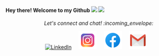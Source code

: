 
<h4> Hey there! Welcome to my Github <img src="https://raw.githubusercontent.com/verma-anushka/verma-anushka/master/gifs/wave.gif" width="30px">
<img src="https://github.com/Shiv-sharma-111/Shiv-sharma-111/blob/master/Assets/Earth.gif" width="24px"></h4>
<p align="center"> 
  <i> Let's connect and chat! :incoming_envelope: </i>
</p>

<p align="center">
<a href="https://www.linkedin.com"><img src="https://github.com/blob/master/icons/icons8-linkedin-circled-48.png" alt="LinkedIn"></a> &nbsp; &nbsp;
<a href="https://www.instagram.com"><img src="https://github.com/sarthak77/sarthak77/blob/master/icons/icons8-instagram-48.png" alt="Instagram"></a> &nbsp; &nbsp;
<a href="https://www.facebook.com"><img src="https://github.com/sarthak77/sarthak77/blob/master/icons/icons8-facebook-48.png" alt="Facebook"></a> &nbsp; &nbsp;
<a href="mailto:floresberejnoi@gmail.com"><img src="https://github.com/sarthak77/sarthak77/blob/master/icons/icons8-gmail-48.png" alt="Gmail"></a> &nbsp; &nbsp;
</p>

<!--https://icons8.com/icons/set/svg-->

<!--https://icons8.com/icons/set/svg-->
<!--
**ximenafloresberejnoi/ximenafloresberejnoi** is a ✨ _special_ ✨ repository because its `README.md` (this file) appears on your GitHub profile.

Here are some ideas to get you started:

- 🔭 I’m currently working on ...
- 🌱 I’m currently learning ...
- 👯 I’m looking to collaborate on ...
- 🤔 I’m looking for help with ...
- 💬 Ask me about ...
- 📫 How to reach me: ...
- 😄 Pronouns: ...
- ⚡ Fun fact: ...
-->
